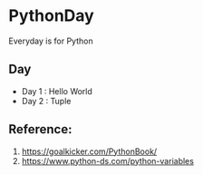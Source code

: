 # PythonDay

Everyday is for Python

## Day
* Day 1 : Hello World
* Day 2 : Tuple



## Reference:

1. https://goalkicker.com/PythonBook/
2. https://www.python-ds.com/python-variables

